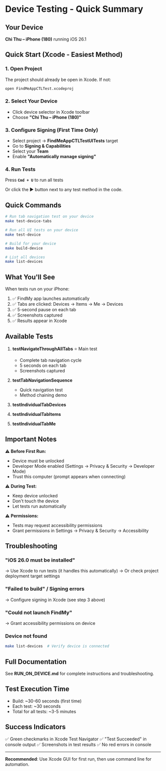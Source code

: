 # Device Testing - Quick Summary

## Your Device
**Chi Thu – iPhone (180)** running iOS 26.1

## Quick Start (Xcode - Easiest Method)

### 1. Open Project
The project should already be open in Xcode. If not:
```bash
open FindMeAppCTLTest.xcodeproj
```

### 2. Select Your Device
- Click device selector in Xcode toolbar
- Choose **"Chi Thu – iPhone (180)"**

### 3. Configure Signing (First Time Only)
- Select project → **FindMeAppCTLTestUITests** target
- Go to **Signing & Capabilities**
- Select your **Team**
- Enable **"Automatically manage signing"**

### 4. Run Tests
Press **`Cmd + U`** to run all tests

Or click the ▶️ button next to any test method in the code.

## Quick Commands

```bash
# Run tab navigation test on your device
make test-device-tabs

# Run all UI tests on your device
make test-device

# Build for your device
make build-device

# List all devices
make list-devices
```

## What You'll See

When tests run on your iPhone:
1. ✅ FindMy app launches automatically
2. ✅ Tabs are clicked: Devices → Items → Me → Devices
3. ✅ 5-second pause on each tab
4. ✅ Screenshots captured
5. ✅ Results appear in Xcode

## Available Tests

1. **testNavigateThroughAllTabs** ⭐ Main test
   - Complete tab navigation cycle
   - 5 seconds on each tab
   - Screenshots captured

2. **testTabNavigationSequence**
   - Quick navigation test
   - Method chaining demo

3. **testIndividualTabDevices**
4. **testIndividualTabItems**
5. **testIndividualTabMe**

## Important Notes

⚠️ **Before First Run:**
- Device must be unlocked
- Developer Mode enabled (Settings → Privacy & Security → Developer Mode)
- Trust this computer (prompt appears when connecting)

⚠️ **During Test:**
- Keep device unlocked
- Don't touch the device
- Let tests run automatically

⚠️ **Permissions:**
- Tests may request accessibility permissions
- Grant permissions in Settings → Privacy & Security → Accessibility

## Troubleshooting

### "iOS 26.0 must be installed"
→ Use Xcode to run tests (it handles this automatically)
→ Or check project deployment target settings

### "Failed to build" / Signing errors
→ Configure signing in Xcode (see step 3 above)

### "Could not launch FindMy"
→ Grant accessibility permissions on device

### Device not found
```bash
make list-devices  # Verify device is connected
```

## Full Documentation

See **RUN_ON_DEVICE.md** for complete instructions and troubleshooting.

## Test Execution Time

- Build: ~30-60 seconds (first time)
- Each test: ~30 seconds
- Total for all tests: ~3-5 minutes

## Success Indicators

✅ Green checkmarks in Xcode Test Navigator
✅ "Test Succeeded" in console output
✅ Screenshots in test results
✅ No red errors in console

---

**Recommended**: Use Xcode GUI for first run, then use command line for automation.
